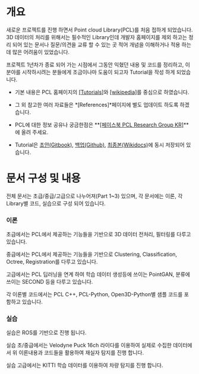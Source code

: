 # 개요 


새로운 프로젝트를 진행 하면서 Point cloud Library(PCL)를 처음 접하게 되었습니다. 3D 데이터의 처리를 위해서는 필수적인 Library인데 개발자 홈페이지를 제외 하고는 정리 되어 있는 문서나 질문/의견을 교류 할 수 있는 곳 적어 개념을 이해하거나 적용 하는데 많은 어려움이 있었습니다. 

프로젝트 1년차가 종료 되어 가는 시점에서 그동안 익혔던 내용 및 코드를 정리하고, 이 분야를 시작하시려는 분들에게 조금이나마 도움이 되고자 Tutorial을 작성 하게 되었습니다. 


- 기본 내용은 PCL 홈페이지의 [[Tutorials]](http://pointclouds.org/documentation/tutorials/)와 [[wikipedia]](https://www.wikipedia.org/)를 중심으로 하였습니다. 

- 그 외 참고한 여러 자료들은 *[References]*페이지에 별도 업데이트 하도록 하겠습니다. 

- PCL에 대한 정보 공유나 궁금한점은 **[[페이스북 PCL Research Group KR]](https://www.facebook.com/groups/165198587522918/)**에 올려 주세요. 

- Tutorial은 [초안(Gitbook)](https://adioshun.gitbooks.io/pcl-tutorial/content/), [백업(Github)](https://github.com/adioshun/gitBook_Tutorial_PCL), [최종본(Wikidocs)](https://wikidocs.net/book/827)에 동시 저장되어 있습니다. 


# 문서 구성 및 내용 

전체 문서는 초급/중급/고급으로 나누어져(Part 1~3) 있으며, 각 문서에는 이론, 각 Library별 코드, 실습으로 구성 되어 있습니다. 


### 이론 

초급에서는 PCL에서 제공하는 기능들을 기반으로 3D 데이터 전처리, 필터링를 다루고 있습니다. 

중급에서는 PCL에서 제공하는 기능들을 기반으로 Clustering, Classification, Octree, Registration를 다루고 있습니다. 

고급에서는 PCL 딥러닝을 연계 하여 학습 데이터 생성등에 쓰이는 PointGAN, 분류에 쓰이는 SECOND 등을 다루고 있습니다. 

각 이론별 코드에서는 PCL C++, PCL-Python, Open3D-Python별 샘플 코드를 포함하고 있습니다. 


### 실습 

실습은 ROS를 기반으로 진행 됩니다. 

실습 초/중급에서는 Velodyne Puck 16ch 라이다를 이용하여 실제로 수집한 데이터에서 위 이론내용과 코드들을 활용하여 재실자 탐지를 진행 합니다. 

실습 고급에서는 KITTI 학습 데이터를 이용하여 차량 탐지를 진행 합니다. 





